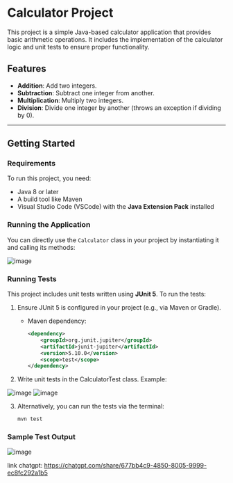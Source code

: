 # Calculator Project

This project is a simple Java-based calculator application that provides basic arithmetic operations. It includes the implementation of the calculator logic and unit tests to ensure proper functionality.

## Features

- **Addition**: Add two integers.
- **Subtraction**: Subtract one integer from another.
- **Multiplication**: Multiply two integers.
- **Division**: Divide one integer by another (throws an exception if dividing by 0).

---

## Getting Started

### Requirements

To run this project, you need:

- Java 8 or later
- A build tool like Maven 
- Visual Studio Code (VSCode) with the **Java Extension Pack** installed



### Running the Application

You can directly use the `Calculator` class in your project by instantiating it and calling its methods:

![image](https://github.com/user-attachments/assets/f21bfc35-971d-481d-89dd-2dca0f11f4c1)




### Running Tests

This project includes unit tests written using **JUnit 5**. To run the tests:

1. Ensure JUnit 5 is configured in your project (e.g., via Maven or Gradle).

   - Maven dependency:
     ```xml
     <dependency>
         <groupId>org.junit.jupiter</groupId>
         <artifactId>junit-jupiter</artifactId>
         <version>5.10.0</version>
         <scope>test</scope>
     </dependency>
     ```


2. Write unit tests in the CalculatorTest class. Example:

![image](https://github.com/user-attachments/assets/e1b0c2d6-e570-4c12-b49a-40c11995bc48)
![image](https://github.com/user-attachments/assets/9b214f83-0fce-4976-b492-cff34b95e920)


3. Alternatively, you can run the tests via the terminal:

   ```bash
   mvn test
   ```

### Sample Test Output


![image](https://github.com/user-attachments/assets/e3452d38-b48c-4876-82cf-a494d3833354)



link chatgpt:
https://chatgpt.com/share/677bb4c9-4850-8005-9999-ec8fc292a1b5
